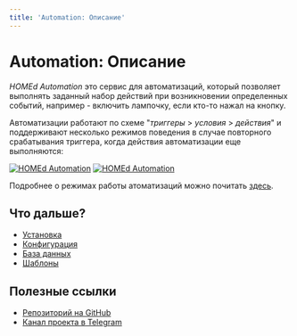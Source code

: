```yaml
---
title: 'Automation: Описание'
---
```


# Automation: Описание

_HOMEd Automation_ это сервис для автоматизаций, который позволяет выполнять заданный набор действий при возникновении определенных событий, например - включить лампочку, если кто-то нажал на кнопку.

Автоматизации работают по схеме "_триггеры_ > _условия_ > _действия_" и поддерживают несколько режимов поведения в случае повторного срабатывания триггера, когда действия автоматизации еще выполняются:

[![HOMEd Automation](/assets/img/diagram/automation-light.png#only-light)](/assets/img/diagram/automation-light.png)
[![HOMEd Automation](/assets/img/diagram/automation-dark.png#only-dark)](/assets/img/diagram/automation-dark.png)

Подробнее о режимах работы атоматизаций можно почитать [здесь](/automation/database/#mode).

## Что дальше?

- [Установка](/automation/installation/)
- [Конфигурация](/automation/configuration/)
- [База данных](/automation/database/)
- [Шаблоны](/automation/patterns/)

## Полезные ссылки

- [Репозиторий на GitHub](https://github.com/u236/homed-service-automation)
- [Канал проекта в Telegram](https://t.me/homed_info)
